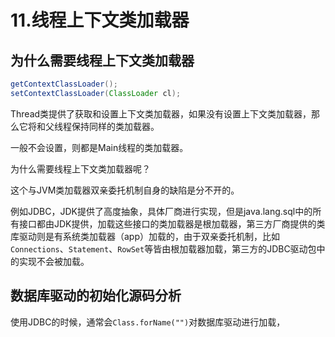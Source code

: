 # 11.线程上下文类加载器

## 为什么需要线程上下文类加载器

```java
getContextClassLoader();
setContextClassLoader(ClassLoader cl);
```

Thread类提供了获取和设置上下文类加载器，如果没有设置上下文类加载器，那么它将和父线程保持同样的类加载器。

一般不会设置，则都是Main线程的类加载器。

为什么需要线程上下文类加载器呢？

这个与JVM类加载器双亲委托机制自身的缺陷是分不开的。

例如JDBC，JDK提供了高度抽象，具体厂商进行实现，但是java.lang.sql中的所有接口都由JDK提供，加载这些接口的类加载器是根加载器，第三方厂商提供的类库驱动则是有系统类加载器（app）加载的，由于双亲委托机制，比如`Connections`、`Statement`、`RowSet`等皆由根加载器加载，第三方的JDBC驱动包中的实现不会被加载。

## 数据库驱动的初始化源码分析

使用JDBC的时候，通常会`Class.forName("")`对数据库驱动进行加载，
